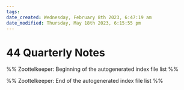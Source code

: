 ```yaml
---
tags: 
date_created: Wednesday, February 8th 2023, 6:47:19 am
date_modified: Thursday, May 18th 2023, 6:15:55 pm
---
```

# 44 Quarterly Notes
%% Zoottelkeeper: Beginning of the autogenerated index file list  %%

%% Zoottelkeeper: End of the autogenerated index file list  %%
